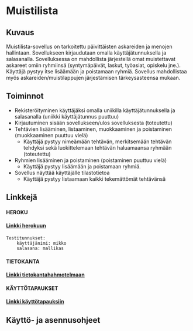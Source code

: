 # Muistilista

## Kuvaus

Muistilista-sovellus on tarkoitettu päivittäisten askareiden ja menojen hallintaan. Sovellukseen kirjaudutaan omalla käyttäjätunnuksella ja salasanalla. Sovelluksessa on mahdollista järjestellä omat muistettavat askareet omiin ryhmiinsä (syntymäpäivät, laskut, työasiat, opiskelu jne.). Käyttäjä pystyy itse lisäämään ja poistamaan ryhmiä. Sovellus mahdollistaa myös askareiden/muistilappujen järjestämisen tärkeysasteensa mukaan.

## Toiminnot

  - Rekisteröityminen käyttäjäksi omalla uniikilla käyttäjätunnuksella ja salasanalla (uniikki käyttäjätunnus puuttuu)
  - Kirjautuminen sisään sovellukseen/ulos sovelluksesta (toteutettu)
  - Tehtävien lisääminen, listaaminen, muokkaaminen ja poistaminen (muokkaaminen puuttuu vielä)
  	- Käyttäjä pystyy nimeämään tehtävän, merkitsemään tehtävän tehdyksi sekä luokittelemaan tehtävän haluamaansa ryhmään (toteutettu)
  - Ryhmien lisääminen ja poistaminen (poistaminen puuttuu vielä)
  	- Käyttäjä pystyy lisäämään ja poistamaan ryhmiä.
  - Sovellus näyttää käyttäjälle tilastotietoa
  	- Käyttäjä pystyy listaamaan kaikki tekemättömät tehtävänsä
    
	
## Linkkejä

#### **HEROKU**

#### [Linkki herokuun](https://tsoha-muistilista.herokuapp.com/)
	Testitunnukset: 
		käyttäjänimi: mikko
		salasana: mallikas


#### **TIETOKANTA**

#### [Linkki tietokantahahmotelmaan](https://github.com/danieladasilva/Muistilista/blob/master/documentation/dbschema.md)



#### **KÄYTTÖTAPAUKSET**

#### [Linkki käyttötapauksiin](https://github.com/danieladasilva/Muistilista/blob/master/documentation/stories.md)


## Käyttö- ja asennusohjeet
